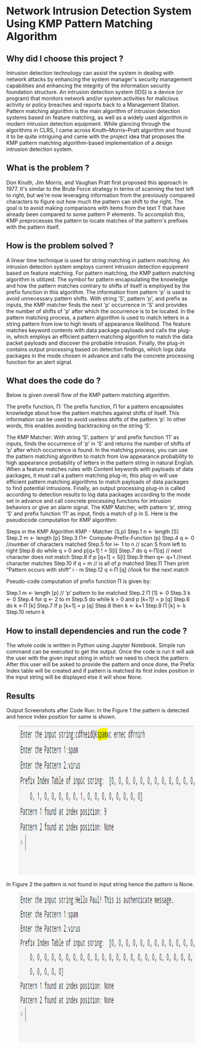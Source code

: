 # Network Intrusion Detection System Using KMP Pattern Matching Algorithm 

## Why did I choose this project ?
Intrusion detection technology can assist the system in dealing with network attacks by enhancing the system manager's security management capabilities and enhancing the integrity of the information security foundation structure. An intrusion detection system (IDS) is a device (or program) that monitors network and/or system activities for malicious activity or policy breaches and reports back to a Management Station. Pattern matching algorithm is the main algorithm of intrusion detection systems based on feature matching, as well as a widely used algorithm in modern intrusion detection equipment. While glancing through the algorithms in CLRS, I came across Knuth–Morris–Pratt algorithm and found it to be quite intriguing and came with the project idea that proposes the KMP pattern matching algorithm-based implementation of a design intrusion detection system.

## What is the problem ?
Don Knuth, Jim Morris, and Vaughan Pratt first proposed this approach in 1977. It's similar to the Brute Force strategy in terms of scanning the text left to right, but we're now leveraging information from the previously compared characters to figure out how much the pattern can shift to the right. The goal is to avoid making comparisons with items from the text T that have already been compared to some pattern P elements. To accomplish this, KMP preprocesses the pattern to locate matches of the pattern's prefixes with the pattern itself.

## How is the problem solved ?
A linear time technique is used for string matching in pattern matching. An intrusion detection system employs current intrusion detection equipment based on feature matching. For pattern matching, the KMP pattern matching algorithm is utilized. The symbol for pattern encapsulating the knowledge and how the pattern matches contrary to shifts of itself is employed by the prefix function in this algorithm. The information from pattern 'p' is used to avoid unnecessary pattern shifts. With string 'S', pattern 'p', and prefix as inputs, the KMP matcher finds the next 'p' occurrence in 'S' and provides the number of shifts of 'p' after which the occurrence is to be located. In the pattern matching process, a pattern algorithm is used to match letters in a string pattern from low to high levels of appearance likelihood. The feature matches keyword contents with data package payloads and calls the plug-in, which employs an efficient pattern matching algorithm to match the data packet payloads and discover the probable intrusion. Finally, the plug-in contains output processing based on detection findings, which logs data packages in the mode chosen in advance and calls the concrete processing function for an alert signal.

## What does the code do ?
Below is given overall flow of the KMP pattern matching algorithm.

The prefix function, Π: The prefix function, Π for a pattern encapsulates knowledge about how the pattern matches against shifts of itself. This information can be used to avoid useless shifts of the pattern ‘p’. In other words, this enables avoiding backtracking on the string ‘S’. 

The KMP Matcher: With string ‘S’, pattern ‘p’ and prefix function ‘Π’ as inputs, finds the occurrence of ‘p’ in ‘S’ and returns the number of shifts of ‘p’ after which occurrence is found. In the matching process, you can use the pattern matching algorithm to match from low appearance probability to high appearance probability of letters in the pattern string in natural English. When a feature matches rules with Content keywords with payloads of data packages, it must call a pattern matching plug-in, this plug-in will use efficient pattern matching algorithms to match payloads of data packages to find potential intrusions. Finally, an output processing plug-in is called according to detection results to
log data packages according to the mode set in advance and call concrete processing functions for intrusion behaviors or give an alarm signal. The KMP Matcher, with pattern ‘p’, string ‘S’ and prefix function ‘Π’ as input, finds a match of p in S. Here is the pseudocode computation for KMP algorithm:

Steps in the KMP Algorithm KMP - Matcher (S,p)
Step.1	n ← length [S]
Step.2	m ← length [p]
Step.3	Π← Compute-Prefix-Function (p) Step.4	q ← 0 //number of characters matched Step.5	for i← 1 to n // scan S from left to right Step.6	do while q > 0 and p[q+1] ! = S[i]
Step.7	do q ←Π[q] // next character does not match Step.8	if p [q+1] = S[i]
Step.9	then q← q+1 //next character matches Step.10		if q = m	// is all of p matched
Step.11	Then print “Pattern occurs with shift” i - m Step.12		q ←Π [q] //look for the next match

Pseudo-code computation of prefix function Π is given by:

Step.1	m ← length [p]	// ‘p’ pattern to be matched Step.2	Π [1] ← 0
Step.3	k ← 0
Step.4	for q ← 2 to m
Step.5	do while k > 0 and p [k+1]! = p [q] Step.6	do k ←Π [k]
Step.7	If p [k+1] = p [q]
Step.8	then k ← k+1
Step.9	Π [k] ← k
Step.10	return k


## How to install dependencies and run the code ?
The whole code is written in Python using Jupyter Notebook. Simple run command can be executed to get the output. Once the code is run it will ask the user with the given input string in which we need to check the pattern. After this user will be asked to provide the pattern and once done, the Prefix Index table will be created and if pattern is matched its first index position in the input string will be displayed else it will show None.

## Results
Output Screenshots after Code Run:
In the Figure 1 the pattern is detected and hence index position for same is shown.
<pre>    <img src="Out1.PNG" width="500" height="400">     </pre>
In Figure 2 the pattern is not found in input string hence the pattern is None.
<pre>    <img src="Out2.PNG" width="500" height="400">     </pre>

